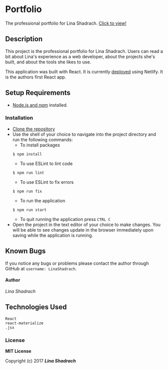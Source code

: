 # Portfolio

The professional portfolio for Lina Shadrach. [Click to view!](https://lina-ex-machina.com/)

## Description

This project is the professional portfolio for Lina Shadrach. Users can read a bit about Lina's experience as a web developer, about the projects she's built, and about the tools she likes to use. 

This application was built with React. It is currently [deployed](https://lina-ex-machina.com/) using Netlify. It is the authors first React app.

## Setup Requirements

* [Node.js and npm](https://nodejs.org/en/download/) installed.

### Installation

* [Clone the repository](https://github.com/LinaShadrach/portfolio-react)
* Use the shell of your choice to navigate into the project directory and run the following commands:
  * To install packages
  ```
  $ npm install
  ```
  * To use ESLint to lint code
  ```
  $ npm run lint
  ```
  * To use ESLint to fix errors
  ```
  $ npm run fix
  ```
  * To run the application
  ```
  $ npm run start
  ```
  * To quit running the application press `CTRL C`
* Open the project in the text editor of your choice to make changes. You will be able to see changes update in the browser immediately upon saving while the application is running.

## Known Bugs

If you notice any bugs or problems please contact the author through GitHub at `username: LinaShadrach`.


#### Author

 _Lina Shadrach_

## Technologies Used

```
React
react-materialize
.jsx
```
### License

**MIT License**

Copyright (c) 2017 **_Lina Shadrach_**
